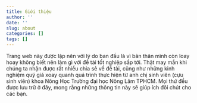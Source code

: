 ```yaml
---
title: Giới thiệu
author: ''
date: ''
slug: about
categories: []
tags: []
---
```


Trang web này được lập nên với lý do ban đầu là vì bản thân mình còn loay hoay không biết nên làm gì với đề tài tốt nghiệp sắp tới. Thật may mắn khi chúng ta nhận được rất nhiều chia sẻ về đề tài, cũng như những kinh nghiệm quý giá xoay quanh quá trình thực hiện từ anh chị sinh viên (cựu sinh viên) khoa Nông Học Trường đại học Nông Lâm TPHCM. Mọi thứ đều được lưu trữ ở đây, mong rằng những thông tin này sẽ giúp ích đôi chút cho các bạn.